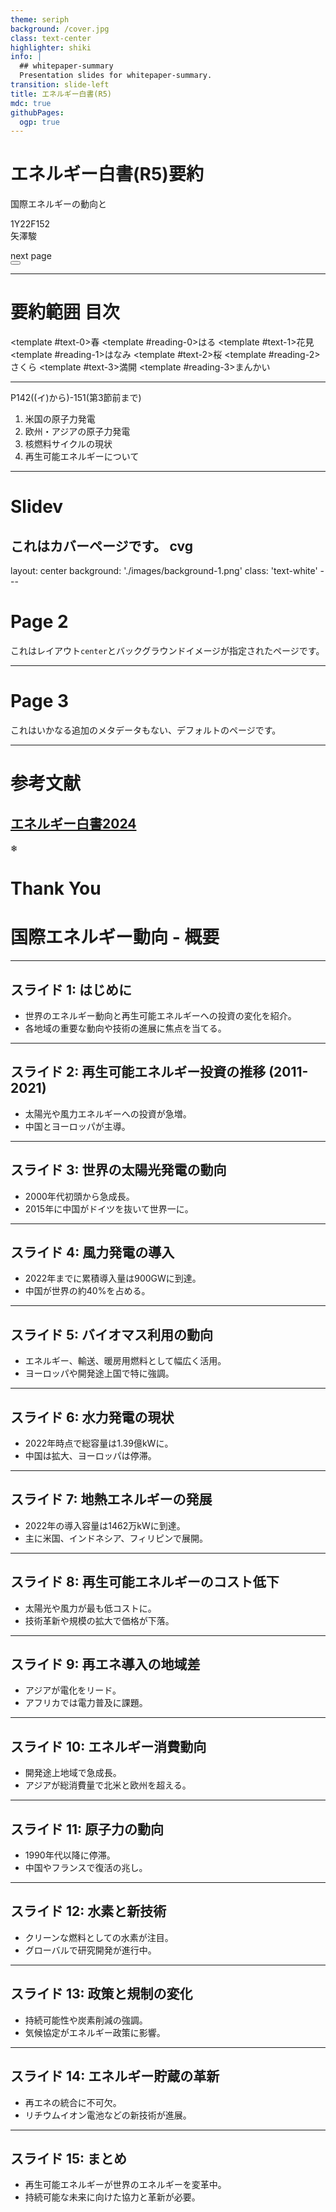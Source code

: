 ```yaml
---
theme: seriph
background: /cover.jpg
class: text-center
highlighter: shiki
info: |
  ## whitepaper-summary
  Presentation slides for whitepaper-summary.
transition: slide-left
title: エネルギー白書(R5)
mdc: true
githubPages:
  ogp: true
---
```


# エネルギー白書(R5)要約

国際エネルギーの動向と

<p class="text-xl">
1Y22F152 <br>
矢澤駿
</p>

<div class="pt-3">
  <span @click="$slidev.nav.next" class="px-2 py-1 rounded cursor-pointer" hover="bg-white bg-opacity-10">
    next page<carbon:arrow-right class="inline"/>
  </span>
</div>

<div class="abs-br m-6 flex gap-2">
  <button @click="$slidev.nav.openInEditor()" title="Open in Editor" class="text-xl slidev-icon-btn opacity-50 !border-none !hover:text-white">
    <carbon:edit />
  </button>
  <a href="https://github.com/slidevjs/slidev" target="_blank" alt="GitHub" title="Open in GitHub"
    class="text-xl slidev-icon-btn opacity-50 !border-none !hover:text-white">
    <carbon-logo-github />
  </a>
</div>

---

# 要約範囲 目次

<KeyboardAnimation :textItems="[
  { className: 'moji' },
  { className: 'nyuryoku' },
  { className: 'fu' },
  { className: 'animation' }
]">
  <template #text-0>春</template>
  <template #reading-0>はる</template>
  <template #text-1>花見</template>
  <template #reading-1>はなみ</template>
  <template #text-2>桜</template>
  <template #reading-2>さくら</template>
  <template #text-3>満開</template>
  <template #reading-3>まんかい</template>
</KeyboardAnimation>


***

P142((イ)から)-151(第3節前まで)

1. 米国の原子力発電
2. 欧州・アジアの原子力発電
3. 核燃料サイクルの現状
4. 再生可能エネルギーについて

---

# Slidev

これはカバーページです。
cvg
---

layout: center
background: './images/background-1.png'
class: 'text-white'
---​

# Page 2

これはレイアウト`center`とバックグラウンドイメージが指定されたページです。

---

# Page 3

これはいかなる追加のメタデータもない、デフォルトのページです。

---
# 参考文献

[エネルギー白書2024](https://www.enecho.meti.go.jp/about/whitepaper/2024/pdf/whitepaper2024_all.pdf)
---

<RandomFalls
:speed="100"
:max="150"
:interval="600"
class="text-2xl opacity-50">
❄</RandomFalls>


# Thank You


# 国際エネルギー動向 - 概要
---
## スライド 1: はじめに
- 世界のエネルギー動向と再生可能エネルギーへの投資の変化を紹介。
- 各地域の重要な動向や技術の進展に焦点を当てる。

<!-- 
本日は、世界のエネルギー動向や再生可能エネルギーへの投資、地域別の重要な開発について取り上げます。
-->
---
## スライド 2: 再生可能エネルギー投資の推移 (2011-2021)
- 太陽光や風力エネルギーへの投資が急増。
- 中国とヨーロッパが主導。

<!--
過去10年間の再生可能エネルギー投資の推移を示すグラフです。中国とヨーロッパが主に政策や経済的なインセンティブでリードしています。
-->
---
## スライド 3: 世界の太陽光発電の動向
- 2000年代初頭から急成長。
- 2015年に中国がドイツを抜いて世界一に。

<!--
太陽光発電の成長は政策の導入やコスト削減により急激に加速しました。中国の急成長が特に目立ちます。
-->
---
## スライド 4: 風力発電の導入
- 2022年までに累積導入量は900GWに到達。
- 中国が世界の約40%を占める。

<!--
風力エネルギーは陸上・洋上の両方で成長しています。特に中国が主導しています。
-->
---
## スライド 5: バイオマス利用の動向
- エネルギー、輸送、暖房用燃料として幅広く活用。
- ヨーロッパや開発途上国で特に強調。

<!--
バイオマスは、持続可能性を重視した利用が求められており、地域によってさまざまな取り組みが行われています。
-->
---
## スライド 6: 水力発電の現状
- 2022年時点で総容量は1.39億kWに。
- 中国は拡大、ヨーロッパは停滞。

<!--
水力発電は依然として世界最大の再生可能エネルギー源であり、中国が引き続き強化しています。
-->
---
## スライド 7: 地熱エネルギーの発展
- 2022年の導入容量は1462万kWに到達。
- 主に米国、インドネシア、フィリピンで展開。

<!--
地熱エネルギーは地域特有の特性を持つ成熟した技術ですが、成長は特定地域に集中しています。
-->
---
## スライド 8: 再生可能エネルギーのコスト低下
- 太陽光や風力が最も低コストに。
- 技術革新や規模の拡大で価格が下落。

<!--
技術革新により再生可能エネルギーは競争力を持つようになり、従来のエネルギーと競り合っています。
-->
---
## スライド 9: 再エネ導入の地域差
- アジアが電化をリード。
- アフリカでは電力普及に課題。

<!--
エネルギーアクセスの格差が依然として見られる中、アジアでは再生可能エネルギーの導入が加速しています。
-->
---
## スライド 10: エネルギー消費動向
- 開発途上地域で急成長。
- アジアが総消費量で北米と欧州を超える。

<!--
工業化や生活水準の向上により、エネルギー需要が急増しており、特にアジアが中心です。
-->
---
## スライド 11: 原子力の動向
- 1990年代以降に停滞。
- 中国やフランスで復活の兆し。

<!--
エネルギー安全保障の観点から、いくつかの地域では原子力の利用が再び注目されています。
-->
---
## スライド 12: 水素と新技術
- クリーンな燃料としての水素が注目。
- グローバルで研究開発が進行中。

<!--
水素技術は新たなクリーンエネルギーとしての可能性があり、多くの投資が行われています。
-->
---
## スライド 13: 政策と規制の変化
- 持続可能性や炭素削減の強調。
- 気候協定がエネルギー政策に影響。

<!--
持続可能なエネルギー政策への転換が進んでおり、再生可能エネルギーの導入を促進しています。
-->
---
## スライド 14: エネルギー貯蔵の革新
- 再エネの統合に不可欠。
- リチウムイオン電池などの新技術が進展。

<!--
エネルギー貯蔵技術は電力網の安定に重要であり、新たな技術革新が進んでいます。
-->
---
## スライド 15: まとめ
- 再生可能エネルギーが世界のエネルギーを変革中。
- 持続可能な未来に向けた協力と革新が必要。

<!--
再生可能エネルギーの普及はエネルギーの未来を大きく変える可能性があります。持続可能な取り組みの継続が重要です。
-->

<!--
The last comment block of each slide will be treated as slide notes. It will be visible and editable in Presenter Mode along with the slide. [Read more in the docs](https://sli.dev/guide/syntax.html#notes)
-->
